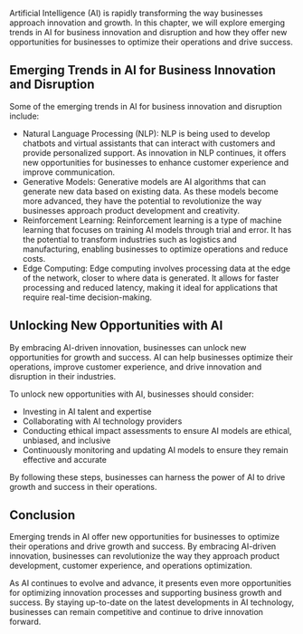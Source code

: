 

Artificial Intelligence (AI) is rapidly transforming the way businesses approach innovation and growth. In this chapter, we will explore emerging trends in AI for business innovation and disruption and how they offer new opportunities for businesses to optimize their operations and drive success.

Emerging Trends in AI for Business Innovation and Disruption
------------------------------------------------------------

Some of the emerging trends in AI for business innovation and disruption include:

* Natural Language Processing (NLP): NLP is being used to develop chatbots and virtual assistants that can interact with customers and provide personalized support. As innovation in NLP continues, it offers new opportunities for businesses to enhance customer experience and improve communication.
* Generative Models: Generative models are AI algorithms that can generate new data based on existing data. As these models become more advanced, they have the potential to revolutionize the way businesses approach product development and creativity.
* Reinforcement Learning: Reinforcement learning is a type of machine learning that focuses on training AI models through trial and error. It has the potential to transform industries such as logistics and manufacturing, enabling businesses to optimize operations and reduce costs.
* Edge Computing: Edge computing involves processing data at the edge of the network, closer to where data is generated. It allows for faster processing and reduced latency, making it ideal for applications that require real-time decision-making.

Unlocking New Opportunities with AI
-----------------------------------

By embracing AI-driven innovation, businesses can unlock new opportunities for growth and success. AI can help businesses optimize their operations, improve customer experience, and drive innovation and disruption in their industries.

To unlock new opportunities with AI, businesses should consider:

* Investing in AI talent and expertise
* Collaborating with AI technology providers
* Conducting ethical impact assessments to ensure AI models are ethical, unbiased, and inclusive
* Continuously monitoring and updating AI models to ensure they remain effective and accurate

By following these steps, businesses can harness the power of AI to drive growth and success in their operations.

Conclusion
----------

Emerging trends in AI offer new opportunities for businesses to optimize their operations and drive growth and success. By embracing AI-driven innovation, businesses can revolutionize the way they approach product development, customer experience, and operations optimization.

As AI continues to evolve and advance, it presents even more opportunities for optimizing innovation processes and supporting business growth and success. By staying up-to-date on the latest developments in AI technology, businesses can remain competitive and continue to drive innovation forward.


